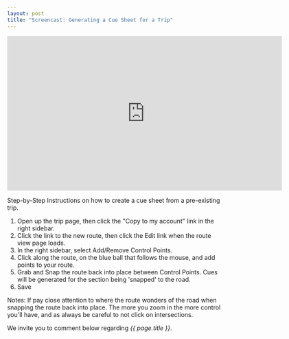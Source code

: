 ```yaml
---
layout: post
title: "Screencast: Generating a Cue Sheet for a Trip"
---
```

<iframe width="640" height="360" src="http://www.youtube.com/embed/qYSg-m6w3ps" frameborder="0" allowfullscreen></iframe>

Step-by-Step Instructions on how to create a cue sheet from a pre-existing trip.


 1. Open up the trip page, then click the "Copy to my account" link in the right sidebar.
 2. Click the link to the new route, then click the Edit link when the route view page loads.
 3. In the right sidebar, select Add/Remove Control Points.
 4. Click along the route, on the blue ball that follows the mouse, and add points to your route.
 5. Grab and Snap the route back into place between Control Points.  Cues will be generated for the section being 'snapped' to the road.
 7. Save

 Notes: If pay close attention to where the route wonders of the road when snapping the route back into place. The more you zoom in the more control you'll have, and as always be careful to not click on intersections.


We invite you to comment below regarding *{{ page.title }}*.

